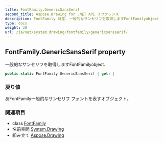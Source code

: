 ```yaml
---
title: FontFamily.GenericSansSerif
second_title: Aspose.Drawing for .NET API リファレンス
description: FontFamily 財産. 一般的なサンセリフを取得しますFontFamilyobject.
type: docs
weight: 30
url: /ja/net/system.drawing/fontfamily/genericsansserif/
---
```

## FontFamily.GenericSansSerif property

一般的なサンセリフを取得しますFontFamilyobject.

```csharp
public static FontFamily GenericSansSerif { get; }
```

### 戻り値

あFontFamily一般的なサンセリフ フォントを表すオブジェクト。

### 関連項目

* class [FontFamily](../)
* 名前空間 [System.Drawing](../../fontfamily/)
* 組み立て [Aspose.Drawing](../../../)


